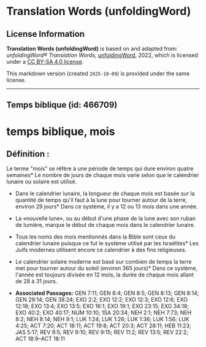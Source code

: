 # Translation Words (unfoldingWord)

## License Information

**Translation Words (unfoldingWord)** is based on and adapted from: _unfoldingWord® Translation Words_, [unfoldingWord](https://unfoldingword.org/utw), 2022, which is licensed under a [CC BY-SA 4.0 license](https://creativecommons.org/licenses/by-sa/4.0/legalcode.en).

This markdown version (created `2025-10-09`) is provided under the same license.



--------------------------------

## Temps biblique (id: 466709)

temps biblique, mois
====================

Définition :
------------

Le terme "mois" se réfère à une période de temps qui dure environ quatre semaines\* Le nombre de jours de chaque mois varie selon que le calendrier lunaire ou solaire est utilisé.

* Dans le calendrier lunaire, la longueur de chaque mois est basée sur la quantité de temps qu'il faut à la lune pour tourner autour de la terre, environ 29 jours\* Dans ce système, il y a 12 ou 13 mois dans une année.
* La «nouvelle lune», ou au début d'une phase de la lune avec son ruban de lumière, marque le début de chaque mois dans le calendrier lunaire.
* Tous les noms des mois mentionnés dans la Bible sont ceux du calendrier lunaire puisque ce fut le système utilisé par les Israélites\* Les Juifs modernes utilisent encore ce calendrier à des fins religieuses.
* Le calendrier solaire moderne est basé sur combien de temps la terre met pour tourner autour du soleil (environ 365 jours)\* Dans ce système, l'année est toujours divisée en 12 mois, la durée de chaque mois allant de 28 à 31 jours.

* **Associated Passages:** GEN 7:11; GEN 8:4; GEN 8:5; GEN 8:13; GEN 8:14; GEN 29:14; GEN 38:24; EXO 2:2; EXO 12:2; EXO 12:3; EXO 12:6; EXO 12:18; EXO 13:4; EXO 13:5; EXO 16:1; EXO 19:1; EXO 23:15; EXO 34:18; EXO 40:2; EXO 40:17; NUM 10:10; 1SA 20:34; NEH 2:1; NEH 7:73; NEH 8:2; NEH 8:14; NEH 9:1; LUK 1:24; LUK 1:26; LUK 1:36; LUK 1:56; LUK 4:25; ACT 7:20; ACT 18:11; ACT 19:8; ACT 20:3; ACT 28:11; HEB 11:23; JAS 5:17; REV 9:5; REV 9:10; REV 9:15; REV 11:2; REV 13:5; REV 22:2; ACT 18:9–ACT 18:11

